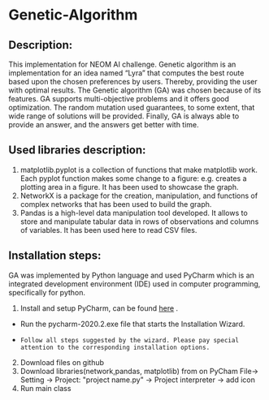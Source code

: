 # Genetic-Algorithm

## Description:
This implementation for NEOM AI challenge.
Genetic algorithm is an implementation for an idea named “Lyra” that computes the best route based upon the chosen preferences by users.  Thereby, providing the user with optimal results. The Genetic algorithm (GA) was chosen because of its features. GA supports multi-objective problems and it offers good optimization. 
The random mutation used guarantees, to some extent, that wide range of solutions will be provided. 
Finally, GA is always able to provide an answer, and the answers get better with time.

## Used libraries description:
1.	matplotlib.pyplot is a collection of functions that make matplotlib work. Each pyplot function makes some change to a figure: e.g. creates a plotting area in a figure. It has been used to showcase the graph.
2.	NetworkX is a package for the creation, manipulation, and functions of complex networks that has been used to build the graph.
3.	Pandas is a high-level data manipulation tool developed. It allows to store and manipulate tabular data in rows of observations and columns of variables. It has been used here to read CSV files.

## Installation steps:
GA was implemented by Python language and used PyCharm which is an integrated development environment (IDE) used in computer programming, specifically for python.

1.	Install and setup PyCharm, can be found [here](https://www.jetbrains.com/pycharm/download/#section=windows) .
  -	Run the pycharm-2020.2.exe file that starts the Installation Wizard.
  - 	Follow all steps suggested by the wizard. Please pay special attention to the corresponding installation options.
2.  Download files on github
3.  Download libraries(network,pandas, matplotlib) from on PyCham File-> Setting -> Project: "project name.py" -> Project interpreter -> add icon  
4.  Run main class 




